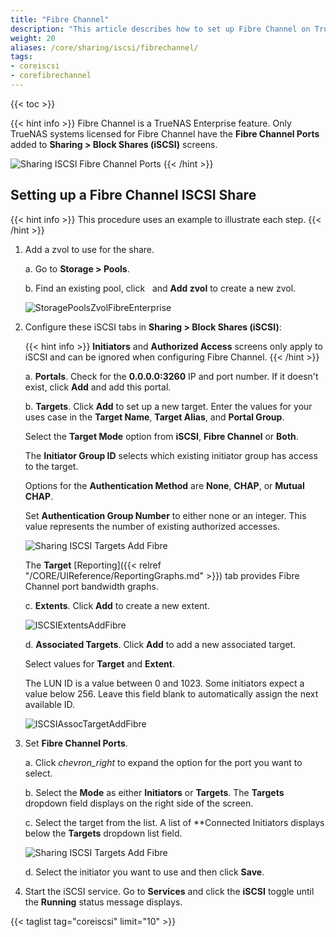 ```yaml
---
title: "Fibre Channel"
description: "This article describes how to set up Fibre Channel on TrueNAS CORE."
weight: 20
aliases: /core/sharing/iscsi/fibrechannel/
tags:
- coreiscsi
- corefibrechannel
---
```


{{< toc >}}

{{< hint info >}}
Fibre Channel is a TrueNAS Enterprise feature. Only TrueNAS systems licensed for Fibre Channel have the **Fibre Channel Ports** added to **Sharing > Block Shares (iSCSI)** screens.

![Sharing ISCSI Fibre Channel Ports](/images/CORE/12.0/SharingISCSIFibreChannelPorts.png "Sharing ISCSI Fibre Channel Ports")
{{< /hint >}}

## Setting up a Fibre Channel ISCSI Share 

{{< hint info >}}
This procedure uses an example to illustrate each step. 
{{< /hint >}}


1. Add a zvol to use for the share. 

   a. Go to **Storage > Pools**.
   
   b. Find an existing pool, click <i class="fa fa-ellipsis-v" aria-hidden="true" title="Options"></i>&nbsp;</i> and **Add zvol** to create a new zvol. 
   
   ![StoragePoolsZvolFibreEnterprise](/images/CORE/12.0/StoragePoolsZvolFibreEnterprise.png "Creating a Zvol for Fibre Channel")

2. Configure these iSCSI tabs in **Sharing > Block Shares (iSCSI)**:
   
   {{< hint info >}}
   **Initiators** and **Authorized Access** screens only apply to iSCSI and can be ignored when configuring Fibre Channel.
   {{< /hint >}}
   
   a. **Portals**. Check for the **0.0.0.0:3260** IP and port number. If it doesn't exist, click **Add** and add this portal.

   b. **Targets**. Click **Add** to set up a new target. Enter the values for your uses case in the **Target Name**, **Target Alias**, and **Portal Group**. 

      Select the **Target Mode** option from **iSCSI**, **Fibre Channel** or **Both**.

      The **Initiator Group ID** selects which existing initiator group has access to the target.
      
      Options for the **Authentication Method** are **None**, **CHAP**, or **Mutual CHAP**. 
     
      Set **Authentication Group Number** to either none or an integer. This value represents the number of existing authorized accesses.
       
      ![Sharing ISCSI Targets Add Fibre](/images/CORE/12.0/SharingISCSITargetsAddFibre.png "ISCSI Targets: Fibre")
 
      The **Target** [Reporting]({{< relref "/CORE/UIReference/ReportingGraphs.md" >}}) tab provides Fibre Channel port bandwidth graphs.
   
   c. **Extents**. Click **Add** to create a new extent.
      
      ![ISCSIExtentsAddFibre](/images/CORE/12.0/ISCSIExtentsAddFibre.png "ISCSI Extents Add Fibre")

   d. **Associated Targets**. Click **Add** to add a new associated target. 
   
      Select values for **Target** and **Extent**. 

      The LUN ID is a value between 0 and 1023. Some initiators expect a value below 256. Leave this field blank to automatically assign the next available ID.
      
      ![ISCSIAssocTargetAddFibre](/images/CORE/12.0/ISCSIAssocTargetAddFibre.png "ISCSI Assoc Target: Add Fibre")

3. Set **Fibre Channel Ports**.

   a. Click <i class="material-icons" aria-hidden="true" title="Expand">chevron_right</i> to expand the option for the port you want to select. 
   
   b. Select the **Mode** as either **Initiators** or **Targets**. The **Targets** dropdown field displays on the right side of the screen.
   
   c. Select the target from the list. A list of **Connected Initiators displays below the **Targets** dropdown list field.
      
      ![Sharing ISCSI Targets Add Fibre](/images/CORE/12.0/SharingISCSITargetsAddFibre.png "ISCSI Targets: Fibre")

   d. Select the initiator you want to use and then click **Save**.

4. Start the iSCSI service. Go to **Services** and click the **iSCSI** toggle until the **Running** status message displays.

{{< taglist tag="coreiscsi" limit="10" >}}
